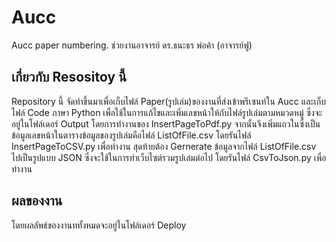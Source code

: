 # Aucc
Aucc paper numbering.
ช่วยงานอาจารย์ ดร.ธนะธร พ่อค้า (อาจารย์ฟู)
## เกี่ยวกับ Resositoy นี้
Repository นี้ จัดทำขึ้นมาเพื่อเก็บไฟล์ Paper(รูปเล่ม)ของงานที่ส่งเข้าพรีเซนท์ใน Aucc และเก็บไฟล์ Code ภาษา Python เพื่อใช้ในการแก้ไขและเพิ่มเลขหน้าให้กับไฟล์รูปเล่มตามหมวดหมู่ ซึ่งจะอยู่ในโฟล์เดอร์ Output โดยการทำงานของ InsertPageToPdf.py
จากนั้นจึงเพิ่มแถวในซึ่งเป็นข้อมูลเลขหน้าในตารางข้อมูลของรูปเล่มคือไฟล์ ListOfFile.csv โดยรันไฟล์ InsertPageToCSV.py เพื่อทำงาน
สุดท้ายต้อง Gernerate ข้อมูลจากไฟล์ ListOfFile.csv ไปเป็นรูปแบบ JSON ซึ่งจะใช้ในการทำเว็บไซต์รวมรูปเล่มต่อไป โดยรันไฟล์ CsvToJson.py เพื่อทำงาน
## ผลของงาน
โดยผลลัพธ์ของงานททั้งหมดจะอยู่ในโฟล์เดอร์ Deploy
